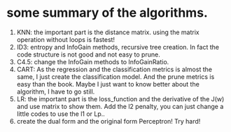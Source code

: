# some summary of the algorithms.
1. KNN: the important part is the distance matrix. using the matrix operation without loops is fastest!
2. ID3: entropy and InfoGain methods, recursive tree creation. In fact the code structure is not good and not easy to prune.
3. C4.5: change the InfoGain methods to InfoGainRatio.
4. CART: As the regression and the classification metrics is almost the same, I just create the classification model. And the prune metrics is easy than the book. Maybe I just want to know better about the algorithm, I have to go still.
5. LR: the important part is the loss_function and the derivative of the J(w) and use matrix to show them. Add the l2 penalty, you can just change a little codes to use the l1 or Lp..
6. create the dual form and the original form Perceptron! Try hard!
